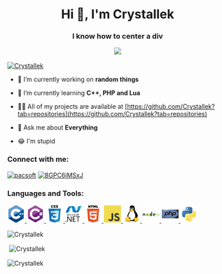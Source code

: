 <h1 align="center">Hi 👋, I'm Crystallek</h1>
<h3 align="center">I know how to center a div</h3>
<p align="center"> <img src="https://komarev.com/ghpvc/?username=Crystallek&style=flat-square" /> </p>
<p align="left"> <a href="https://github.com/ryo-ma/github-profile-trophy"><img src="https://github-profile-trophy.vercel.app/?username=Crystallek" alt="Crystallek" /></a> </p>


- 🔭 I’m currently working on **random things**

- 🌱 I’m currently learning **C++, PHP and Lua**

- 👨‍💻 All of my projects are available at [https://github.com/Crystallek?tab=repositories](https://github.com/Crystallek?tab=repositories)

- 💬 Ask me about **Everything**

- 😂 I'm stupid

<h3 align="left">Connect with me:</h3>
<p align="left">
<a href="https://www.youtube.com/channel/UC_jgaUUdTIfAdkxpcNfNXow" target="blank"><img align="center" src="https://raw.githubusercontent.com/rahuldkjain/github-profile-readme-generator/master/src/images/icons/Social/youtube.svg" alt="pacsoft" height="30" width="40" /></a>
<a href="https://discord.gg/8GPC6jMSxJ" target="blank"><img align="center" src="https://raw.githubusercontent.com/rahuldkjain/github-profile-readme-generator/master/src/images/icons/Social/discord.svg" alt="8GPC6jMSxJ" height="30" width="40" /></a>
</p>

<h3 align="left">Languages and Tools:</h3>
<p align="left"> <a href="https://www.w3schools.com/cpp/" target="_blank" rel="noreferrer"> <img src="https://raw.githubusercontent.com/devicons/devicon/master/icons/cplusplus/cplusplus-original.svg" alt="cplusplus" width="40" height="40"/> </a> <a href="https://www.w3schools.com/cs/" target="_blank" rel="noreferrer"> <img src="https://raw.githubusercontent.com/devicons/devicon/master/icons/csharp/csharp-original.svg" alt="csharp" width="40" height="40"/> </a> <a href="https://www.w3schools.com/css/" target="_blank" rel="noreferrer"> <img src="https://raw.githubusercontent.com/devicons/devicon/master/icons/css3/css3-original-wordmark.svg" alt="css3" width="40" height="40"/> </a> <a href="https://dotnet.microsoft.com/" target="_blank" rel="noreferrer"> <img src="https://raw.githubusercontent.com/devicons/devicon/master/icons/dot-net/dot-net-original-wordmark.svg" alt="dotnet" width="40" height="40"/> </a> <a href="https://www.w3.org/html/" target="_blank" rel="noreferrer"> <img src="https://raw.githubusercontent.com/devicons/devicon/master/icons/html5/html5-original-wordmark.svg" alt="html5" width="40" height="40"/> </a> <a href="https://developer.mozilla.org/en-US/docs/Web/JavaScript" target="_blank" rel="noreferrer"> <img src="https://raw.githubusercontent.com/devicons/devicon/master/icons/javascript/javascript-original.svg" alt="javascript" width="40" height="40"/> </a> <a href="https://www.linux.org/" target="_blank" rel="noreferrer"> <img src="https://raw.githubusercontent.com/devicons/devicon/master/icons/linux/linux-original.svg" alt="linux" width="40" height="40"/> </a> <a href="https://nodejs.org" target="_blank" rel="noreferrer"> <img src="https://raw.githubusercontent.com/devicons/devicon/master/icons/nodejs/nodejs-original-wordmark.svg" alt="nodejs" width="40" height="40"/> </a> <a href="https://www.php.net" target="_blank" rel="noreferrer"> <img src="https://raw.githubusercontent.com/devicons/devicon/master/icons/php/php-original.svg" alt="php" width="40" height="40"/> </a> <a href="https://www.python.org" target="_blank" rel="noreferrer"> <img src="https://raw.githubusercontent.com/devicons/devicon/master/icons/python/python-original.svg" alt="python" width="40" height="40"/> </a> </p>

<p><img align="center" src="https://github-readme-stats.vercel.app/api/top-langs?username=Crystallek&show_icons=true&locale=en&layout=compact" alt="Crystallek" /></p>


<p>&nbsp;<img align="center" src="https://github-readme-stats.vercel.app/api?username=Crystallek&show_icons=true&locale=en" alt="Crystallek" /></p>


<p><img align="center" src="https://github-readme-streak-stats.herokuapp.com/?user=Crystallek&" alt="Crystallek" /></p>
